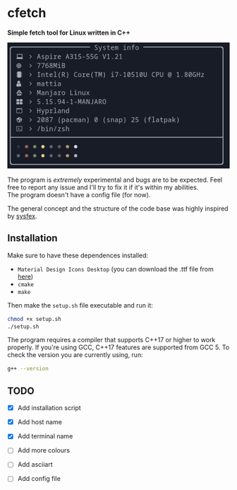 # cfetch
**Simple fetch tool for Linux written in C++**

![](./resources/showoff.png)


The program is _extremely_ experimental and bugs are to be expected. Feel free to
report any issue and I'll try to fix it if it's within my abilities.  
The program doesn't have a config file (for now).  

The general concept and the structure of the code base was highly inspired by
[sysfex](https://github.com/mehedirm6244/sysfex). 

## Installation
Make sure to have these dependences installed:
- `Material Design Icons Desktop` (you can download the .ttf file from [here](https://github.com/Templarian/MaterialDesign-Font))
- `cmake`
- `make`

Then make the `setup.sh` file executable and run it:

``` sh
chmod +x setup.sh
./setup.sh
```

The program requires a compiler that supports C++17 or higher to work properly.
If you're using GCC, C++17 features are supported from GCC 5. To check the
version you are currently using, run:

``` sh
g++ --version
```


## TODO
- [x] Add installation script
- [x] Add host name
- [x] Add terminal name
- [ ] Add more colours
- [ ] Add asciiart
- [ ] Add config file


